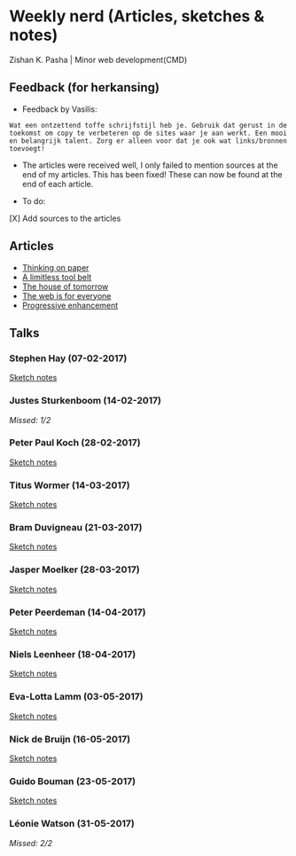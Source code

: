 # Weekly nerd (Articles, sketches & notes)

Zishan K. Pasha | Minor web development(CMD)

## Feedback (for herkansing)

* Feedback by Vasilis:
```
Wat een ontzettend toffe schrijfstijl heb je. Gebruik dat gerust in de toekomst om copy te verbeteren op de sites waar je aan werkt. Een mooi en belangrijk talent. Zorg er alleen voor dat je ook wat links/bronnen toevoegt!
```

* The articles were received well, I only failed to mention sources at the end of my articles. This has been fixed! These can now be found at the end of each article.

* To do:

[X] Add sources to the articles

## Articles

* [Thinking on paper](../master/articles/sketchnoting.md)
* [A limitless tool belt](../master/articles/toolbelt.md)
* [The house of tomorrow](../master/articles/webofthings.md)
* [The web is for everyone](../master/articles/accessibility.md)
* [Progressive enhancement](../master/articles/progressive.md)

## Talks

### Stephen Hay (07-02-2017)

[Sketch notes](../master/notes/stephenhay.md)

### Justes Sturkenboom (14-02-2017)

*Missed: 1/2*

### Peter Paul Koch (28-02-2017)

[Sketch notes](../master/notes/peterpaul.md)

### Titus Wormer (14-03-2017)

[Sketch notes](../master/notes/titus.md)

### Bram Duvigneau (21-03-2017)

[Sketch notes](../master/notes/bram.md)

### Jasper Moelker (28-03-2017)

[Sketch notes](../master/notes/jasper.md)

### Peter Peerdeman (14-04-2017)

[Sketch notes](../master/notes/peter.md)

### Niels Leenheer (18-04-2017)

[Sketch notes](../master/notes/niels.md)

### Eva-Lotta Lamm (03-05-2017)

[Sketch notes](../master/notes/eva.md)

### Nick de Bruijn (16-05-2017)

[Sketch notes](../master/notes/nick.md)

### Guido Bouman (23-05-2017)

[Sketch notes](../master/notes/guido.md)

### Léonie Watson (31-05-2017)

*Missed: 2/2*
